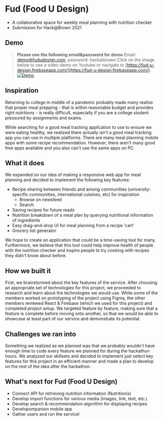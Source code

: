 # Fud (Food U Design)
* A collaborative space for weekly meal planning with nutrition checker
* Submission for Hack@Brown 2021

## Demo
>**Please use the following email&password for demo** Email: demo@fududesign.com, password: hackatbrown
Click on the image below to see a video demo on Youtube or navigate to [https://fud-u-design.firebaseapp.com/](https://fud-u-design.firebaseapp.com/).
[![Demo](https://img.youtube.com/vi/ffxqeVHtBeU/maxresdefault.jpg)](https://youtu.be/ffxqeVHtBeU)

## Inspiration
Returning to college in middle of a pandemic probably made many realize that proper meal prepping - that is within reasonable budget and provides right nutritions - is really difficult, especially if you are a college student pressured by assignments and exams.

While searching for a good meal tracking application to use to ensure we were eating healthy, we realized there actually isn't a good meal tracking app you can use in multiple platforms. There are many meal planning mobile apps with some recipe recommendation. However, there aren't many good free apps available and you also can't use the same apps on PC.

## What it does
We expanded on our idea of making a responsive web app for meal planning and decided to implement the following key features:
* Recipe sharing between friends and among communities (university-specific communities, international cuisines, etc) for inspiration
    * Browse on newsfeed
    * Search
* Saving recipes for future reads
* Nutrition breakdown of a meal plan by querying nutritional information of ingredients
* Easy drag-and-drop UI for meal planning from a recipe 'cart'
* Grocery list generator

We hope to create an application that could be a time-saving tool for many. Furthermore, we believe that this tool could help improve health of people with the nutrition checker and inspire people to try cooking with recipes they didn't know about before.

## How we built it
First, we brainstormed about the key features of the service. After choosing an appropriate set of technologies for this project, we proceeded to research and learn about the technologies we would use. While some of the members worked on prototyping of the project using Figma, the other members reviewed React & Firebase (which we used for this project) and completed project setup.
We targeted feature by feature, making sure that a feature is complete before moving onto another, so that we would be able to showcase at least part of our service and demonstrate its potential.

## Challenges we ran into
Something we realized as we planned was that we probably wouldn't have enough time to code every feature we planned for during the hackathon hours. We analyzed our skillsets and decided to implement just select key features for this project in an efficient manner and made a plan to develop on the rest of the idea after the hackathon.

## What's next for Fud (Food U Design)
* Connect API for retrieving nutrition information (Nutritionix)
* Develop import functions for various media (images, link, text, etc.)
* Develop search & recommendation algorithm for displaying recipes
* Developompanion mobile app
* Gather users and run the service!
